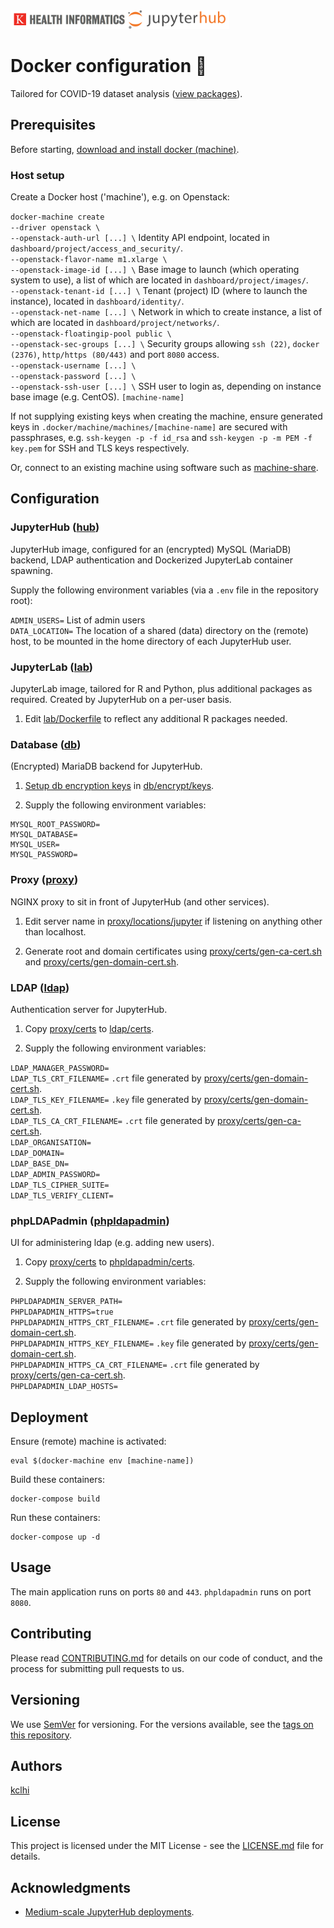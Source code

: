 <img src="hub/logo.png" width="350" alt="King's College London Health Informatics (kclhi) JupyterHub">

# Docker configuration :whale2:

Tailored for COVID-19 dataset analysis ([view packages](lab/Dockerfile)).

## Prerequisites

Before starting, [download and install docker (machine)](https://docs.docker.com/machine/install-machine/).

### Host setup

Create a Docker host ('machine'), e.g. on Openstack:

`docker-machine create` \
`--driver openstack \` \
`--openstack-auth-url [...] \` Identity API endpoint, located in `dashboard/project/access_and_security/`. \
`--openstack-flavor-name m1.xlarge \` \
`--openstack-image-id [...] \` Base image to launch (which operating system to use), a list of which are located in `dashboard/project/images/`. \
`--openstack-tenant-id [...] \` Tenant (project) ID (where to launch the instance), located in `dashboard/identity/`. \
`--openstack-net-name [...] \` Network in which to create instance, a list of which are located in `dashboard/project/networks/`. \
`--openstack-floatingip-pool public \` \
`--openstack-sec-groups [...] \` Security groups allowing `ssh (22)`, `docker (2376)`, `http/https (80/443)` and port `8080` access. \
`--openstack-username [...] \` \
`--openstack-password [...] \` \
`--openstack-ssh-user [...] \` SSH user to login as, depending on instance base image (e.g. CentOS).
`[machine-name]`

If not supplying existing keys when creating the machine, ensure generated keys in `.docker/machine/machines/[machine-name]` are secured with passphrases, e.g. `ssh-keygen -p -f id_rsa` and `ssh-keygen -p -m PEM -f key.pem` for SSH and TLS keys respectively.

Or, connect to an existing machine using software such as [machine-share](https://github.com/bhurlow/machine-share).

## Configuration

### JupyterHub ([hub](hub/))

JupyterHub image, configured for an (encrypted) MySQL (MariaDB) backend, LDAP authentication and Dockerized JupyterLab container spawning.

Supply the following environment variables (via a `.env` file in the repository root):

`ADMIN_USERS=` List of admin users \
`DATA_LOCATION=` The location of a shared (data) directory on the (remote) host, to be mounted in the home directory of each JupyterHub user.

### JupyterLab ([lab](lab/))

JupyterLab image, tailored for R and Python, plus additional packages as required. Created by JupyterHub on a per-user basis.

1. Edit [lab/Dockerfile](lab/Dockerfile) to reflect any additional R packages needed.

### Database ([db](db/))

(Encrypted) MariaDB backend for JupyterHub.

1. [Setup db encryption keys](https://mariadb.com/kb/en/file-key-management-encryption-plugin/) in [db/encrypt/keys](db/encrypt).

2. Supply the following environment variables:

```
MYSQL_ROOT_PASSWORD=
MYSQL_DATABASE=
MYSQL_USER=
MYSQL_PASSWORD=
```

### Proxy ([proxy](proxy/))

NGINX proxy to sit in front of JupyterHub (and other services).

1. Edit server name in [proxy/locations/jupyter](proxy/locations/jupyter) if listening on anything other than localhost.

2. Generate root and domain certificates using [proxy/certs/gen-ca-cert.sh](proxy/certs/gen-ca-cert.sh) and [proxy/certs/gen-domain-cert.sh](proxy/certs/gen-domain-cert.sh).

### LDAP ([ldap](ldap/))

Authentication server for JupyterHub.

1. Copy [proxy/certs](proxy/certs) to [ldap/certs](ldap/).

2. Supply the following environment variables:

`LDAP_MANAGER_PASSWORD=` \
`LDAP_TLS_CRT_FILENAME=` `.crt` file generated by [proxy/certs/gen-domain-cert.sh](proxy/certs/gen-domain-cert.sh). \
`LDAP_TLS_KEY_FILENAME=` `.key` file generated by [proxy/certs/gen-domain-cert.sh](proxy/certs/gen-domain-cert.sh). \
`LDAP_TLS_CA_CRT_FILENAME=` `.crt` file generated by [proxy/certs/gen-ca-cert.sh](proxy/certs/gen-ca-cert.sh). \
`LDAP_ORGANISATION=` \
`LDAP_DOMAIN=` \
`LDAP_BASE_DN=` \
`LDAP_ADMIN_PASSWORD=` \
`LDAP_TLS_CIPHER_SUITE=` \
`LDAP_TLS_VERIFY_CLIENT=`

### phpLDAPadmin ([phpldapadmin](phpldapadmin/))

UI for administering ldap (e.g. adding new users).

1. Copy [proxy/certs](proxy/certs) to [phpldapadmin/certs](phpldapadmin/).

2. Supply the following environment variables:

`PHPLDAPADMIN_SERVER_PATH=` \
`PHPLDAPADMIN_HTTPS=true` \
`PHPLDAPADMIN_HTTPS_CRT_FILENAME=` `.crt` file generated by [proxy/certs/gen-domain-cert.sh](proxy/certs/gen-domain-cert.sh). \
`PHPLDAPADMIN_HTTPS_KEY_FILENAME=` `.key` file generated by [proxy/certs/gen-domain-cert.sh](proxy/certs/gen-domain-cert.sh). \
`PHPLDAPADMIN_HTTPS_CA_CRT_FILENAME=` `.crt` file generated by [proxy/certs/gen-ca-cert.sh](proxy/certs/gen-ca-cert.sh). \
`PHPLDAPADMIN_LDAP_HOSTS=`

## Deployment

Ensure (remote) machine is activated:

```
eval $(docker-machine env [machine-name])
```

Build these containers:

```
docker-compose build
```

Run these containers:

```
docker-compose up -d
```

## Usage

The main application runs on ports `80` and `443`. `phpldapadmin` runs on port `8080`.

## Contributing

Please read [CONTRIBUTING.md](CONTRIBUTING.md) for details on our code of conduct, and the process for submitting pull requests to us.

## Versioning

We use [SemVer](http://semver.org/) for versioning. For the versions available, see the [tags on this repository](https://github.com/martinchapman/nokia-health/tags).

## Authors

[kclhi](https://kclhi.org)

## License

This project is licensed under the MIT License - see the [LICENSE.md](LICENSE.md) file for details.

## Acknowledgments

* [Medium-scale JupyterHub deployments](https://opendreamkit.org/2018/10/17/jupyterhub-docker/).

